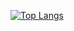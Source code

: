 [![Top Langs](https://github-readme-stats.vercel.app/api/top-langs/?username=kbierly&layout=donut&theme=transparent)](https://github.com/anuraghazra/github-readme-stats)
